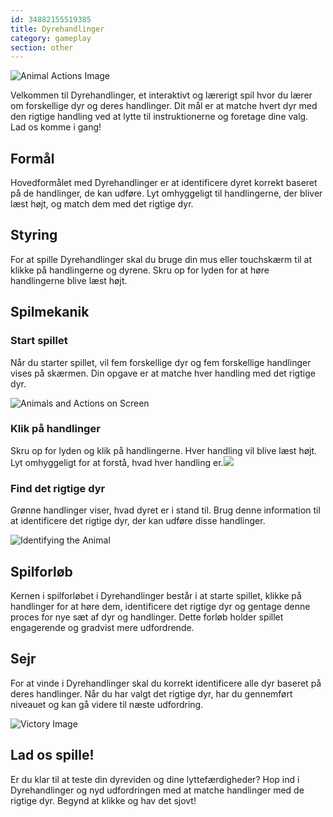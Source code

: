 ```yaml
---
id: 34882155519385
title: Dyrehandlinger
category: gameplay
section: other
---
```

![Animal Actions Image](https://help.studycat.com/hc/article_attachments/34882188453017)

Velkommen til Dyrehandlinger, et interaktivt og lærerigt spil hvor du lærer om forskellige dyr og deres handlinger. Dit mål er at matche hvert dyr med den rigtige handling ved at lytte til instruktionerne og foretage dine valg. Lad os komme i gang!

## Formål

Hovedformålet med Dyrehandlinger er at identificere dyret korrekt baseret på de handlinger, de kan udføre. Lyt omhyggeligt til handlingerne, der bliver læst højt, og match dem med det rigtige dyr.

## Styring

For at spille Dyrehandlinger skal du bruge din mus eller touchskærm til at klikke på handlingerne og dyrene. Skru op for lyden for at høre handlingerne blive læst højt.

## Spilmekanik

### Start spillet

Når du starter spillet, vil fem forskellige dyr og fem forskellige handlinger vises på skærmen. Din opgave er at matche hver handling med det rigtige dyr.

![Animals and Actions on Screen](https://help.studycat.com/hc/article_attachments/34882188453017)

### Klik på handlinger

Skru op for lyden og klik på handlingerne. Hver handling vil blive læst højt. Lyt omhyggeligt for at forstå, hvad hver handling er.![](https://help.studycat.com/hc/article_attachments/35127586834841)

### Find det rigtige dyr

Grønne handlinger viser, hvad dyret er i stand til. Brug denne information til at identificere det rigtige dyr, der kan udføre disse handlinger.

![Identifying the Animal](https://help.studycat.com/hc/article_attachments/34882188459545)

## Spilforløb

Kernen i spilforløbet i Dyrehandlinger består i at starte spillet, klikke på handlinger for at høre dem, identificere det rigtige dyr og gentage denne proces for nye sæt af dyr og handlinger. Dette forløb holder spillet engagerende og gradvist mere udfordrende.

## Sejr

For at vinde i Dyrehandlinger skal du korrekt identificere alle dyr baseret på deres handlinger. Når du har valgt det rigtige dyr, har du gennemført niveauet og kan gå videre til næste udfordring.

![Victory Image](https://help.studycat.com/hc/article_attachments/34882155516441)

## Lad os spille!

Er du klar til at teste din dyreviden og dine lyttefærdigheder? Hop ind i Dyrehandlinger og nyd udfordringen med at matche handlinger med de rigtige dyr. Begynd at klikke og hav det sjovt!

